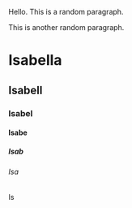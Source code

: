 <html>
  <head>
    <title> Randomness </title>
  </head>  
  
  <body>
    <p>Hello. This is a random paragraph.</p>
    <p>This is another random paragraph.</p>
    <h1>Isabella</h1>
    <h2>Isabell</h2>
    <h3>Isabel</h3>
    <h4>Isabe</h4>
    <h5>Isab</h5>
    <h6>Isa</h6>
    <h7>Is</h7>
</html>   
